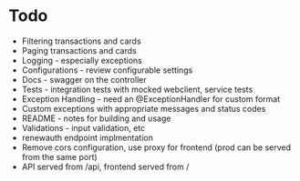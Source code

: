 # Todo
- Filtering transactions and cards
- Paging transactions and cards
- Logging - especially exceptions
- Configurations - review configurable settings
- Docs - swagger on the controller
- Tests - integration tests with mocked webclient, service tests
- Exception Handling - need an @ExceptionHandler for custom format
- Custom exceptions with appropriate messages and status codes
- README - notes for building and usage
- Validations - input validation, etc
- renewauth endpoint implmentation
- Remove cors configuration, use proxy for frontend (prod can be served from the same port)
- API served from /api, frontend served from /
